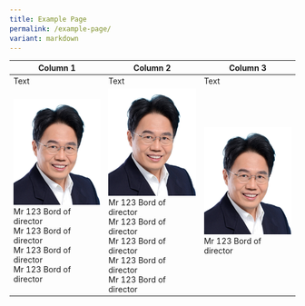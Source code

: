 ```yaml
---
title: Example Page
permalink: /example-page/
variant: markdown
---
```

| Column 1 | Column 2 | Column 3 |
| -------- | -------- | -------- |
| Text     | Text     | Text     |
 ![](/images/About%20Us/BOD/bod_member5.png)Mr 123 Bord of director <br> Mr 123 Bord of director <br> Mr 123 Bord of director<br>Mr 123 Bord of director |![](/images/About%20Us/BOD/bod_member5.png) Mr 123 Bord of director <br>Mr 123 Bord of director <br> Mr 123 Bord of director <br> Mr 123 Bord of director<br>Mr 123 Bord of director | ![](/images/About%20Us/BOD/bod_member5.png) Mr 123 Bord of director
